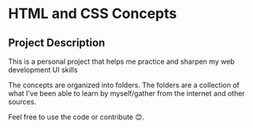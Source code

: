 # HTML and CSS Concepts

## Project Description
This is a personal project that helps me practice and sharpen my web development UI skills

The concepts are organized into folders. The folders are a collection of what I've been able to learn by myself/gather from the internet
and other sources.

Feel free to use the code or contribute 😊.